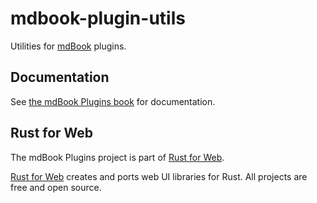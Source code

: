 # mdbook-plugin-utils

Utilities for [mdBook](https://rust-lang.github.io/mdBook/) plugins.

## Documentation

See [the mdBook Plugins book](https://mdbook-plugins.rustforweb.org/) for documentation.

## Rust for Web

The mdBook Plugins project is part of [Rust for Web](https://github.com/RustForWeb).

[Rust for Web](https://github.com/RustForWeb) creates and ports web UI libraries for Rust. All projects are free and open source.
